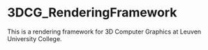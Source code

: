 3DCG_RenderingFramework
=======================

This is a rendering framework for 3D Computer Graphics at Leuven University College.
